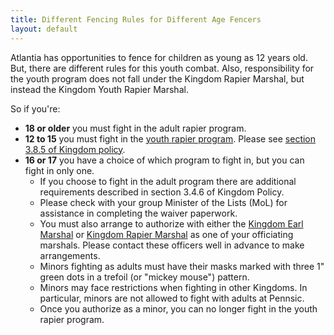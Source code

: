 ```yaml
---
title: Different Fencing Rules for Different Age Fencers
layout: default
---
```


Atlantia has opportunities to fence for children as young as 12 years
old. But, there are different rules for this youth combat. Also,
responsibility for the youth program does not fall under the Kingdom
Rapier Marshal, but instead the Kingdom Youth Rapier Marshal.

So if you're:

-   **18 or older** you must fight in the adult rapier program.
-   **12 to 15** you must fight in the [youth rapier program](/youth-combat/).  Please see [section 3.8.5 of Kingdom policy](http://atlantia.sca.org/offices/seneschal/clerk-of-law/policy/marshal?faqitem=Herald7).
-   **16 or 17** you have a choice of which program to fight in, but you can fight in only one.
    -   If you choose to fight in the adult program there are additional requirements described in section 3.4.6 of Kingdom Policy.
    -   Please check with your group Minister of the Lists (MoL) for assistance in completing the waiver paperwork.
    -   You must also arrange to authorize with either the [Kingdom Earl Marshal](mailto:earlmarshal%20AT%20atlantia.sca.org) or [Kingdom Rapier Marshal](mailto:rapier%20AT%20atlantia.sca.org) as one of your officiating marshals. Please contact these officers well in advance to make arrangements.
    -   Minors fighting as adults must have their masks marked with three 1" green dots in a trefoil (or "mickey mouse") pattern.
    -   Minors may face restrictions when fighting in other Kingdoms. In particular, minors are not allowed to fight with adults at Pennsic.
    -   Once you authorize as a minor, you can no longer fight in the youth rapier program.
